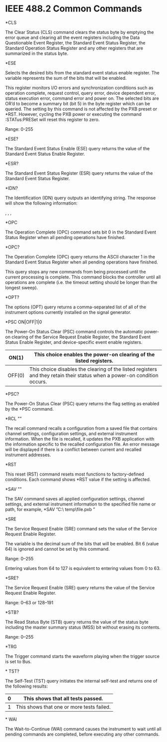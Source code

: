 # IEEE 488.2 Common Commands

\*CLS

The Clear Status (CLS) command clears the status byte by emptying the error queue and clearing all the event registers including the Data Questionable Event Register, the Standard Event Status Register, the Standard Operation Status Register and any other registers that are summarized in the status byte.

\*ESE <data>

Selects the desired bits from the standard event status enable register. The variable <data> represents the sum of the bits that will be enabled.

This register monitors I/O errors and synchronization conditions such as operation complete, request control, query error, device dependent error, status execution error, command error and power on. The selected bits are OR’d to become a summary bit (bit 5) in the byte register which can be queried. The setting by this command is not affected by the PXB preset or \*RST. However, cycling the PXB power or executing the command :STATus:PRESet will reset this register to zero.

Range: 0-255

\*ESE?

The Standard Event Status Enable (ESE) query returns the value of the Standard Event Status Enable Register.

\*ESR?

The Standard Event Status Register (ESR) query returns the value of the Standard Event Status Register.

\*IDN?

The Identification (IDN) query outputs an identifying string. The response will show the following information:

<company name>, <model number>, <serial number>, <firmware revision>

\*OPC

The Operation Complete (OPC) command sets bit 0 in the Standard Event Status Register when all pending operations have finished.

\*OPC?

The Operation Complete (OPC) query returns the ASCII character 1 in the Standard Event Status Register when all pending operations have finished.

This query stops any new commands from being processed until the current processing is complete. This command blocks the controller until all operations are complete (i.e. the timeout setting should be longer than the longest sweep).

\*OPT?

The options (OPT) query returns a comma-separated list of all of the instrument options currently installed on the signal generator.

\*PSC ON|OFF|1|0

The Power-On Status Clear (PSC) command controls the automatic power-on clearing of the Service Request Enable Register, the Standard Event Status Enable Register, and device-specific event enable registers.

| ON(1) | This choice enables the power-on clearing of the listed registers. |
| --- | --- |
| OFF(0) | This choice disables the clearing of the listed registers and they retain their status when a power-on condition occurs. |

\*PSC?

The Power-On Status Clear (PSC) query returns the flag setting as enabled by the \*PSC command.

\*RCL "<filename>"

The recall command recalls a configuration from a saved file that contains channel settings, configuration settings, and external instrument information. When the file is recalled, it updates the PXB application with the information specific to the recalled configuration file. An error message will be displayed if there is a conflict between current and recalled instrument addresses.

\*RST

This reset (RST) command resets most functions to factory-defined conditions. Each command shows \*RST value if the setting is affected.

\*SAV "<filename>"

The SAV command saves all applied configuration settings, channel settings, and external instrument information to the specified file name or path, for example, \*SAV ”C:\\ temp\\file.pxb ”

\*SRE <data>

The Service Request Enable (SRE) command sets the value of the Service Request Enable Register.

The variable <data> is the decimal sum of the bits that will be enabled. Bit 6 (value 64) is ignored and cannot be set by this command.

Range: 0–255

Entering values from 64 to 127 is equivalent to entering values from 0 to 63.

\*SRE?

The Service Request Enable (SRE) query returns the value of the Service Request Enable Register.

Range: 0–63 or 128–191

\*STB?

The Read Status Byte (STB) query returns the value of the status byte including the master summary status (MSS) bit without erasing its contents.

Range: 0–255

\*TRG

The Trigger command starts the waveform playing when the trigger source is set to Bus.

\* TST?

The Self-Test (TST) query initiates the internal self-test and returns one of the following results:

| 0 | This shows that all tests passed. |
| --- | --- |
| 1 | This shows that one or more tests failed. |

\* WAI

The Wait-to-Continue (WAI) command causes the instrument to wait until all pending commands are completed, before executing any other commands.
